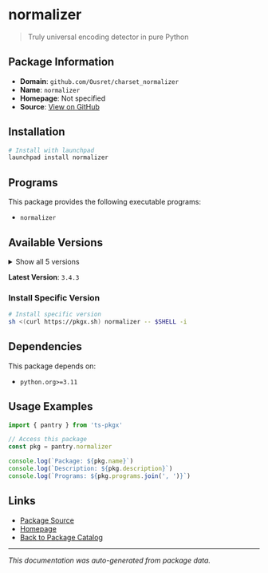 # normalizer

> Truly universal encoding detector in pure Python

## Package Information

- **Domain**: `github.com/Ousret/charset_normalizer`
- **Name**: `normalizer`
- **Homepage**: Not specified
- **Source**: [View on GitHub](https://github.com/pkgxdev/pantry/tree/main/projects/github.com/Ousret/charset_normalizer/package.yml)

## Installation

```bash
# Install with launchpad
launchpad install normalizer
```

## Programs

This package provides the following executable programs:

- `normalizer`

## Available Versions

<details>
<summary>Show all 5 versions</summary>

- `3.4.3`, `3.4.2`, `3.4.1`, `3.4.0`, `3.3.2`

</details>

**Latest Version**: `3.4.3`

### Install Specific Version

```bash
# Install specific version
sh <(curl https://pkgx.sh) normalizer -- $SHELL -i
```

## Dependencies

This package depends on:

- `python.org>=3.11`

## Usage Examples

```typescript
import { pantry } from 'ts-pkgx'

// Access this package
const pkg = pantry.normalizer

console.log(`Package: ${pkg.name}`)
console.log(`Description: ${pkg.description}`)
console.log(`Programs: ${pkg.programs.join(', ')}`)
```

## Links

- [Package Source](https://github.com/pkgxdev/pantry/tree/main/projects/github.com/Ousret/charset_normalizer/package.yml)
- [Homepage](#)
- [Back to Package Catalog](../../../package-catalog.md)

---

*This documentation was auto-generated from package data.*
